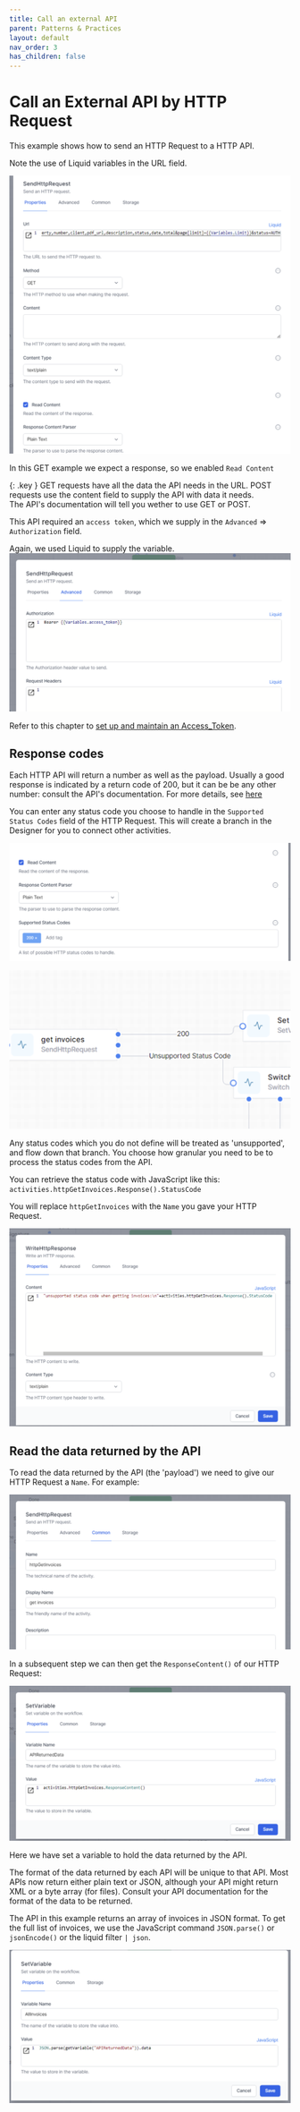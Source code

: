 ```yaml
---
title: Call an external API
parent: Patterns & Practices
layout: default
nav_order: 3
has_children: false
---
```


# Call an External API by HTTP Request

This example shows how to send an HTTP Request to a HTTP API.  

Note the use of Liquid variables in the URL field.  

![alt text](image-33.png)

In this GET example we expect a response, so we enabled `Read Content`

{: .key }
GET requests have all the data the API needs in the URL.
POST requests use the content field to supply the API with data it needs.  
The API's documentation will tell you wether to use GET or POST.

This API required an `access token`, which we supply in the `Advanced` => `Authorization` field.

Again, we used Liquid to supply the variable.  
![alt text](image-34.png)

Refer to this chapter to [set up and maintain an Access_Token](../22_samples/accessToken.html).

## Response codes

Each HTTP API will return a number as well as the payload.
Usually a good response is indicated by a return code of 200, but it can be be any other number: consult the API's documentation.  For more details, see [here](../12_workflow_activities/07_HTTP/02_HTTP-response.html)

You can enter any status code you choose to handle in the `Supported Status Codes` field of the HTTP Request.  This will create a branch in the Designer for you to connect other activities.

![alt text](image-38.png)

![alt text](image-39.png)  

Any status codes which you do not define will be treated as 'unsupported', and flow down that branch.  You choose how granular you need to be to process the status codes from the API.

You can retrieve the status code with JavaScript like this:  
`activities.httpGetInvoices.Response().StatusCode`

You will replace `httpGetInvoices` with the `Name` you gave your HTTP Request.

![alt text](image-37.png)

## Read the data returned by the API

To read the data returned by the API (the 'payload') we need to give our HTTP Request a `Name`.  For example:

![alt text](image-35.png)

In a subsequent step we can then get the `ResponseContent()` of our HTTP Request:

![alt text](image-36.png)

Here we have set a variable to hold the data returned by the API.

The format of the data returned by each API will be unique to that API.  Most APIs now return either plain text or JSON, although your API might return XML or a byte array (for files).  Consult your API documentation for the format of the data to be returned.

The API in this example returns an array of invoices in JSON format.  To get the full list of invoices, we use the JavaScript command `JSON.parse()` or `jsonEncode()` or the liquid filter `| json`.  

![alt text](image-40.png)

